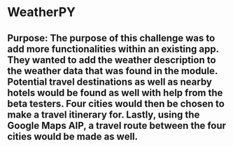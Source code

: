 # WeatherPY

## Purpose: The purpose of this challenge was to add more functionalities within an existing app. They wanted to add the weather description to the weather data that was found in the module. Potential travel destinations as well as nearby hotels would be found as well with help from the beta testers. Four cities would then be chosen to make a travel itinerary for. Lastly, using the Google Maps AIP, a travel route between the four cities would be made as well. 


